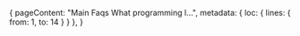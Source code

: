 {
  pageContent: "Main Faqs What programming l...",
  metadata: { loc: { lines: { from: 1, to: 14 } } },
}